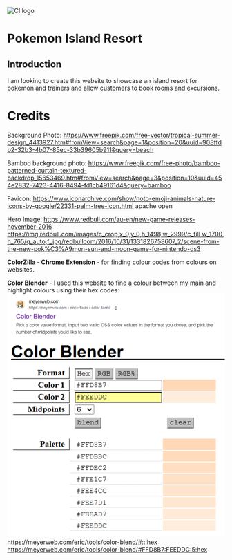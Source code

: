 ![CI logo](https://codeinstitute.s3.amazonaws.com/fullstack/ci_logo_small.png)

# Pokemon Island Resort

## Introduction

I am looking to create this website to showcase an island resort for pokemon and trainers and allow customers to book rooms and excursions.

# Credits

Background Photo:
https://www.freepik.com/free-vector/tropical-summer-design_4413927.htm#fromView=search&page=1&position=20&uuid=908ffdb2-32b3-4b07-85ec-33b39605b911&query=beach

Bamboo background photo:
https://www.freepik.com/free-photo/bamboo-patterned-curtain-textured-backdrop_15653469.htm#fromView=search&page=3&position=10&uuid=454e2832-7423-4416-8494-fd1cb49161d4&query=bamboo

Favicon:
https://www.iconarchive.com/show/noto-emoji-animals-nature-icons-by-google/22331-palm-tree-icon.html
apache open <source>

Hero Image:
https://www.redbull.com/au-en/new-game-releases-november-2016
https://img.redbull.com/images/c_crop,x_0,y_0,h_1498,w_2999/c_fill,w_1700,h_765/q_auto,f_jpg/redbullcom/2016/10/31/1331826758607_2/scene-from-the-new-pok%C3%A9mon-sun-and-moon-game-for-nintendo-ds3

**ColorZilla - Chrome Extension** - for finding colour codes from colours on websites.

**Color Blender** - I used this website to find a colour between my main and highlight colours using their hex codes:
![Color Blender](image.png)
![Color Blender showing the two colours I inputted to find midpoint](image-1.png)
https://meyerweb.com/eric/tools/color-blend/#:::hex
https://meyerweb.com/eric/tools/color-blend/#FFD8B7:FEEDDC:5:hex